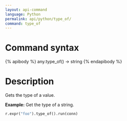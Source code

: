 ```yaml
---
layout: api-command 
language: Python
permalink: api/python/type_of/
command: type_of 
---
```


# Command syntax #

{% apibody %}
any.type_of() &rarr; string
{% endapibody %}

# Description #

Gets the type of a value.

__Example:__ Get the type of a string.

```py
r.expr("foo").type_of().run(conn)
```


